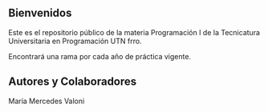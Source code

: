 ## Bienvenidos
Este es el repositorio público de la materia Programación I de la Tecnicatura Universitaria en Programación UTN frro.

Encontrará una rama por cada año de práctica vigente.

## Autores y Colaboradores
María Mercedes Valoni
